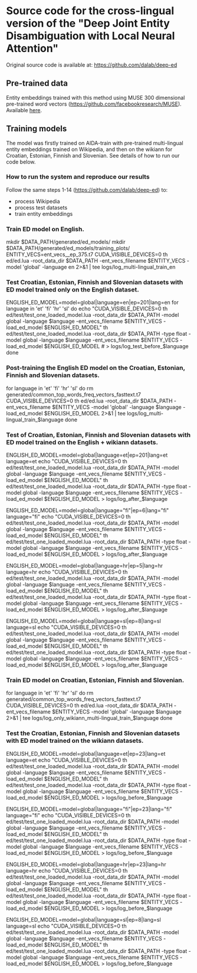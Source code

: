 # Source code for the cross-lingual version of the "Deep Joint Entity Disambiguation with Local Neural Attention"
Original source code is available at: https://github.com/dalab/deep-ed

## Pre-trained data
Entity embeddings trained with this method using MUSE 300 dimensional pre-trained word vectors (https://github.com/facebookresearch/MUSE). Available [here]().

## Training models
The model was firstly trained on AIDA-train with pre-trained multi-lingual entity embeddings trained on Wikipedia, and then on the wikiann for Croatian, Estonian, Finnish and Slovenian. 
See details of how to run our code below.

### How to run the system and reproduce our results
Follow the same steps 1-14 (https://github.com/dalab/deep-ed) to:
  * process Wikipedia
  * process test datasets
  * train entity embeddings

### Train ED model on English.
mkdir $DATA_PATH/generated/ed_models/
mkdir $DATA_PATH/generated/ed_models/training_plots/
ENTITY_VECS=ent_vecs__ep_375.t7
CUDA_VISIBLE_DEVICES=0 th ed/ed.lua -root_data_dir $DATA_PATH -ent_vecs_filename $ENTITY_VECS -model 'global' -language en 2>&1 | tee logs/log_multi-lingual_train_en

### Test Croatian, Estonian, Finnish and Slovenian datasets with ED model trained only on the English dataset.
ENGLISH_ED_MODEL=model\=global\|language=en\|ep\=201\|lang=en
for language in 'et' 'fi' 'hr' 'sl'
do
    echo "CUDA_VISIBLE_DEVICES=0 th ed/test/test_one_loaded_model.lua -root_data_dir $DATA_PATH -model global -language $language -ent_vecs_filename $ENTITY_VECS -load_ed_model $ENGLISH_ED_MODEL"
    th ed/test/test_one_loaded_model.lua -root_data_dir $DATA_PATH -type float -model global -language $language -ent_vecs_filename $ENTITY_VECS -load_ed_model $ENGLISH_ED_MODEL # > logs/log_test_before_$language
done

### Post-training the English ED model on the Croatian, Estonian, Finnish and Slovenian datasets.
for language in 'et' 'fi' 'hr' 'sl'
do
    rm generated/common_top_words_freq_vectors_fasttext.t7
    CUDA_VISIBLE_DEVICES=0 th ed/ed.lua -root_data_dir $DATA_PATH -ent_vecs_filename $ENTITY_VECS -model 'global' -language $language -load_ed_model $ENGLISH_ED_MODEL 2>&1 | tee logs/log_multi-lingual_train_$language
done

### Test of Croatian, Estonian, Finnish and Slovenian datasets with ED model trained on the English + wikiann datasets.
ENGLISH_ED_MODEL=model\=global\|language=et\|ep\=201\|lang=et
language=et
echo "CUDA_VISIBLE_DEVICES=0 th ed/test/test_one_loaded_model.lua -root_data_dir $DATA_PATH -model global -language $language -ent_vecs_filename $ENTITY_VECS -load_ed_model $ENGLISH_ED_MODEL"
th ed/test/test_one_loaded_model.lua -root_data_dir $DATA_PATH -type float -model global -language $language -ent_vecs_filename $ENTITY_VECS -load_ed_model $ENGLISH_ED_MODEL > logs/log_after_$language

ENGLISH_ED_MODEL=model\=global\|language="fi"\|ep\=6\|lang="fi"
language="fi"
echo "CUDA_VISIBLE_DEVICES=0 th ed/test/test_one_loaded_model.lua -root_data_dir $DATA_PATH -model global -language $language -ent_vecs_filename $ENTITY_VECS -load_ed_model $ENGLISH_ED_MODEL"
th ed/test/test_one_loaded_model.lua -root_data_dir $DATA_PATH -type float -model global -language $language -ent_vecs_filename $ENTITY_VECS -load_ed_model $ENGLISH_ED_MODEL > logs/log_after_$language

ENGLISH_ED_MODEL=model\=global\|language=hr\|ep\=5\|lang=hr
language=hr
echo "CUDA_VISIBLE_DEVICES=0 th ed/test/test_one_loaded_model.lua -root_data_dir $DATA_PATH -model global -language $language -ent_vecs_filename $ENTITY_VECS -load_ed_model $ENGLISH_ED_MODEL"
th ed/test/test_one_loaded_model.lua -root_data_dir $DATA_PATH -type float -model global -language $language -ent_vecs_filename $ENTITY_VECS -load_ed_model $ENGLISH_ED_MODEL > logs/log_after_$language

ENGLISH_ED_MODEL=model\=global\|language=sl\|ep\=8\|lang=sl
language=sl
echo "CUDA_VISIBLE_DEVICES=0 th ed/test/test_one_loaded_model.lua -root_data_dir $DATA_PATH -model global -language $language -ent_vecs_filename $ENTITY_VECS -load_ed_model $ENGLISH_ED_MODEL"
th ed/test/test_one_loaded_model.lua -root_data_dir $DATA_PATH -type float -model global -language $language -ent_vecs_filename $ENTITY_VECS -load_ed_model $ENGLISH_ED_MODEL > logs/log_after_$language

### Train ED model on Croatian, Estonian, Finnish and Slovenian.
for language in 'et' 'fi' 'hr' 'sl'
do
    rm generated/common_top_words_freq_vectors_fasttext.t7
    CUDA_VISIBLE_DEVICES=0 th ed/ed.lua -root_data_dir $DATA_PATH -ent_vecs_filename $ENTITY_VECS -model 'global' -language $language 2>&1 | tee logs/log_only_wikiann_multi-lingual_train_$language
done

### Test the Croatian, Estonian, Finnish and Slovenian datasets with ED model trained on the wikiann datasets.
ENGLISH_ED_MODEL=model\=global\|language=et\|ep\=23\|lang=et
language=et
echo "CUDA_VISIBLE_DEVICES=0 th ed/test/test_one_loaded_model.lua -root_data_dir $DATA_PATH -model global -language $language -ent_vecs_filename $ENTITY_VECS -load_ed_model $ENGLISH_ED_MODEL"
th ed/test/test_one_loaded_model.lua -root_data_dir $DATA_PATH -type float -model global -language $language -ent_vecs_filename $ENTITY_VECS -load_ed_model $ENGLISH_ED_MODEL > logs/log_before_$language

ENGLISH_ED_MODEL=model\=global\|language="fi"\|ep\=23\|lang="fi"
language="fi"
echo "CUDA_VISIBLE_DEVICES=0 th ed/test/test_one_loaded_model.lua -root_data_dir $DATA_PATH -model global -language $language -ent_vecs_filename $ENTITY_VECS -load_ed_model $ENGLISH_ED_MODEL"
th ed/test/test_one_loaded_model.lua -root_data_dir $DATA_PATH -type float -model global -language $language -ent_vecs_filename $ENTITY_VECS -load_ed_model $ENGLISH_ED_MODEL > logs/log_before_$language

ENGLISH_ED_MODEL=model\=global\|language=hr\|ep\=23\|lang=hr
language=hr
echo "CUDA_VISIBLE_DEVICES=0 th ed/test/test_one_loaded_model.lua -root_data_dir $DATA_PATH -model global -language $language -ent_vecs_filename $ENTITY_VECS -load_ed_model $ENGLISH_ED_MODEL"
th ed/test/test_one_loaded_model.lua -root_data_dir $DATA_PATH -type float -model global -language $language -ent_vecs_filename $ENTITY_VECS -load_ed_model $ENGLISH_ED_MODEL > logs/log_before_$language

ENGLISH_ED_MODEL=model\=global\|language=sl\|ep\=8\|lang=sl
language=sl
echo "CUDA_VISIBLE_DEVICES=0 th ed/test/test_one_loaded_model.lua -root_data_dir $DATA_PATH -model global -language $language -ent_vecs_filename $ENTITY_VECS -load_ed_model $ENGLISH_ED_MODEL"
th ed/test/test_one_loaded_model.lua -root_data_dir $DATA_PATH -type float -model global -language $language -ent_vecs_filename $ENTITY_VECS -load_ed_model $ENGLISH_ED_MODEL > logs/log_before_$language
